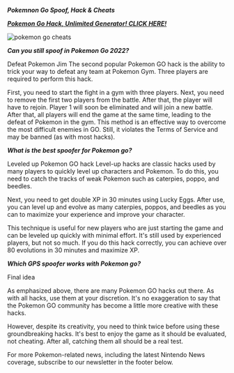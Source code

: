 ***Pokemnon Go Spoof, Hack & Cheats***

[***Pokemon Go Hack, Unlimited Generator! CLICK HERE!***](https://barlog.org/p)

![pokemon go cheats](https://user-images.githubusercontent.com/97688676/149364899-bacf5d79-db8d-4add-bda6-dff318df3537.png)

***Can you still spoof in Pokemon Go 2022?***

Defeat Pokemon Jim 
 The second popular Pokemon GO hack is the ability to trick your way to defeat any team at Pokemon Gym. Three players are required to perform this hack. 
 
 First, you need to start the fight in a gym with three players. Next, you need to remove the first two players from the battle. After that, the player will have to rejoin. Player 1 will soon be eliminated and will join a new battle. After that, all players will end the game at the same time, leading to the defeat of Pokemon in the gym. 
 This method is an effective way to overcome the most difficult enemies in GO. Still, it violates the Terms of Service and may be banned (as with most hacks).

***What is the best spoofer for Pokemon go?***

Leveled up Pokemon GO hack 
 Level-up hacks are classic hacks used by many players to quickly level up characters and Pokemon. To do this, you need to catch the tracks of weak Pokemon such as caterpies, poppo, and beedles. 
 
 Next, you need to get double XP in 30 minutes using Lucky Eggs. After use, you can level up and evolve as many caterpies, poppos, and beedles as  you can to maximize your experience  and improve your character. 
 
 This technique is useful for new players who are just starting the game and can be leveled up quickly with minimal effort. It's still used by experienced players, but not so much. If you do this hack correctly, you can achieve over 80 evolutions in 30 minutes and maximize XP.
 
***Which GPS spoofer works with Pokemon go?***

Final idea 
 
 As emphasized above, there are many Pokemon GO hacks out there. As with all hacks, use them at your  discretion. It's no exaggeration to say that the Pokemon GO community has become a little more creative with these hacks. 
 
 However, despite its creativity, you need to think twice before using these groundbreaking hacks. It's best to enjoy the game as it should be evaluated, not cheating. After all, catching them all should be a real test. 
 
 For more Pokemon-related news, including  the latest Nintendo News coverage, subscribe to our newsletter in the footer below.
 
 
